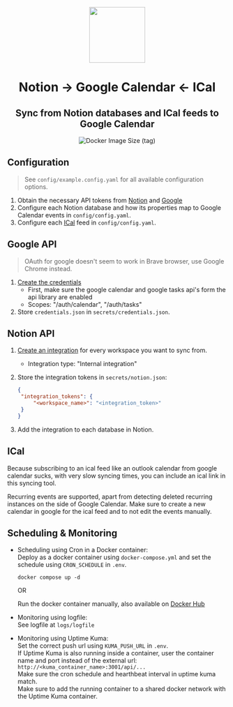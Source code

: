 <p align="center">
  <picture>
    <img src="https://github.com/CasperTeirlinck/notion_google_calendar/blob/main/logo.png?raw=true" height="128">
  </picture>
  <h1 align="center">Notion → Google Calendar ← ICal</h1>
  <h2 align="center">Sync from Notion databases and ICal feeds to Google Calendar</h2>
</p>

<p align="center">
  <img alt="Docker Image Size (tag)" src="https://img.shields.io/docker/image-size/casperteirlinck/notion_google_calendar/latest?logo=docker&style=flat-square">
</p>

## Configuration

> See `config/example.config.yaml` for all available configuration options.

1. Obtain the necessary API tokens from [Notion](#notion-api) and [Google](#google-api)
2. Configure each Notion database and how its properties map to Google Calendar events in `config/config.yaml`.
3. Configure each [ICal](#ical) feed in `config/config.yaml`.

## Google API

> OAuth for google doesn't seem to work in Brave browser, use Google Chrome instead.

1. [Create the credentials](https://developers.google.com/calendar/api/quickstart/python.)
   - First, make sure the google calendar and google tasks api's form the api library are enabled
   - Scopes: "/auth/calendar", "/auth/tasks"
2. Store `credentials.json` in `secrets/credentials.json`.

## Notion API

1. [Create an integration](https://developers.notion.com/docs/create-a-notion-integration) for every workspace you want to sync from.
   - Integration type: "Internal integration"
2. Store the integration tokens in `secrets/notion.json`:

   ```json
   {
   	"integration_tokens": {
   		"<workspace_name>": "<integration_token>"
   	}
   }
   ```

3. Add the integration to each database in Notion.

## ICal

Because subscribing to an ical feed like an outlook calendar from google calendar sucks, with very slow syncing times, you can include an ical link in this syncing tool.

Recurring events are supported, apart from detecting deleted recurring instances on the side of Google Calendar. Make sure to create a new calendar in google for the ical feed and to not edit the events manually.

## Scheduling & Monitoring

- Scheduling using Cron in a Docker container: \
  Deploy as a docker container using `docker-compose.yml` and set the schedule using `CRON_SCHEDULE` in `.env`.

  ```shell
  docker compose up -d
  ```

  OR

  Run the docker container manually, also available on [Docker Hub](https://hub.docker.com/r/casperteirlinck/google_calendar_sync)

- Monitoring using logfile: \
  See logfile at `logs/logfile`

- Monitoring using Uptime Kuma: \
  Set the correct push url using `KUMA_PUSH_URL` in `.env`. \
  If Uptime Kuma is also running inside a container, user the container name and port instead of the external url:
  `http://<kuma_container_name>:3001/api/...` \
  Make sure the cron schedule and hearthbeat interval in uptime kuma match. \
  Make sure to add the running container to a shared docker network with the Uptime Kuma container.
